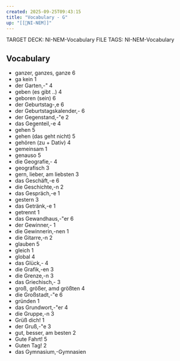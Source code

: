 ```yaml
---
created: 2025-09-25T09:43:15
title: "Vocabulary - G"
up: "[[📖NI-NEM]]"
---
```


TARGET DECK: NI-NEM-Vocabulary
FILE TAGS: NI-NEM-Vocabulary

## Vocabulary

- ganzer, ganzes, ganze 6
- ga kein 1
- der Garten,-" 4
- geben (es gibt ..) 4
- geboren (sein) 6
- der Geburtstag-,e 6
- der Geburtstagskalender,- 6
- der Gegenstand,-"e 2
- das Gegenteil,-e 4
- gehen 5
- gehen (das geht nicht) 5
- gehören (zu + Dativ) 4
- gemeinsam 1
- genauso 5
- die Geografie,- 4
- geografisch 3
- gern, lieber, am liebsten 3
- das Geschäft,-e 6
- die Geschichte,-n 2
- das Gespräch,-e 1
- gestern 3
- das Getränk,-e 1
- getrennt 1
- das Gewandhaus,-"er 6
- der Gewinner,- 1
- die Gewinnerin,-nen 1
- die Gitarre,-n 2
- glauben 5
- gleich 1
- global 4
- das Glück,- 4
- die Grafik,-en 3
- die Grenze,-n 3
- das Griechisch,- 3
- groß, größer, amd größten 4
- die Großstadt,-"e 6
- gründen 1
- das Grundwort,-"er 4
- die Gruppe,-n 3
- Grüß dich! 1
- der Gruß,-"e 3
- gut, besser, am besten 2
- Gute Fahrt! 5
- Guten Tag! 2
- das Gymnasium,-Gymnasien
